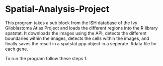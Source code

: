 # Spatial-Analysis-Project

This program takes a sub block from the ISH database of the Ivy Glioblastoma Atlas Project and loads the different regions into the R library spatstat. It  downloads the images using the API, detects the different boundaries within the images, detects the cells within the images, and finally saves the result in a spatstat ppp object in a seperate .Rdata file for each gene. 

To run the program follow these steps
1. 
